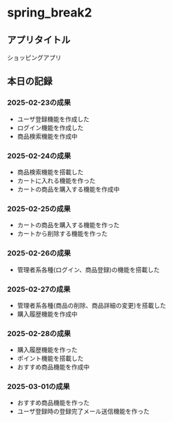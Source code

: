 # spring_break2  
## アプリタイトル  
ショッピングアプリ  
## 本日の記録  
### 2025-02-23の成果  
* ユーザ登録機能を作成した  
* ログイン機能を作成した  
* 商品検索機能を作成中  
### 2025-02-24の成果  
* 商品検索機能を搭載した  
* カートに入れる機能を作った  
* カートの商品を購入する機能を作成中  
### 2025-02-25の成果  
* カートの商品を購入する機能を作った  
* カートから削除する機能を作った  
### 2025-02-26の成果  
* 管理者系各種(ログイン、商品登録)の機能を搭載した  
### 2025-02-27の成果  
* 管理者系各種(商品の削除、商品詳細の変更)を搭載した  
* 購入履歴機能を作成中  
### 2025-02-28の成果  
* 購入履歴機能を作った  
* ポイント機能を搭載した  
* おすすめ商品機能を作成中  
### 2025-03-01の成果  
* おすすめ商品機能を作った  
* ユーザ登録時の登録完了メール送信機能を作った  